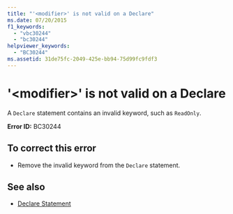 ```yaml
---
title: "'<modifier>' is not valid on a Declare"
ms.date: 07/20/2015
f1_keywords: 
  - "vbc30244"
  - "bc30244"
helpviewer_keywords: 
  - "BC30244"
ms.assetid: 31de75fc-2049-425e-bb94-75d99fc9fdf3
---
```

# '\<modifier>' is not valid on a Declare
A `Declare` statement contains an invalid keyword, such as `ReadOnly`.  
  
 **Error ID:** BC30244  
  
## To correct this error  
  
- Remove the invalid keyword from the `Declare` statement.  
  
## See also

- [Declare Statement](../language-reference/statements/declare-statement.md)
